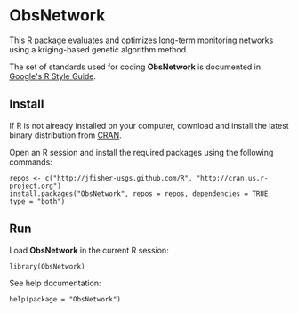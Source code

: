 ObsNetwork
==========

This [R](http://www.r-project.org/ "R") package evaluates and optimizes long-term monitoring networks using a kriging-based genetic algorithm method.

The set of standards used for coding **ObsNetwork** is documented in [Google's R Style Guide](http://google-styleguide.googlecode.com/svn/trunk/Rguide.xml "Google's R Style Guide").

Install
-------

If R is not already installed on your computer, download and install the latest binary distribution from [CRAN](http://cran.r-project.org/ "The Comprehensive R Archive Network").

Open an R session and install the required packages using the following commands:

    repos <- c("http://jfisher-usgs.github.com/R", "http://cran.us.r-project.org")
    install.packages("ObsNetwork", repos = repos, dependencies = TRUE, type = "both")

Run
---

Load **ObsNetwork** in the current R session:

    library(ObsNetwork)

See help documentation:

    help(package = "ObsNetwork")
